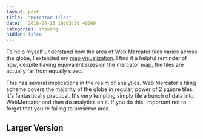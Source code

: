 ```yaml
---
layout: post
title:  "Mercator Tiles"
date:   2018-04-15 10:03:39 +0200
categories: showing
hidden: false
---
```


<style type="text/css">
.mapwrap {
    display:flex;
    align-items:center;
    justify-content:center;
    flex-wrap:wrap;
}
</style>

<link rel="import" href="/assets/bower/globe-map/globe-map.html">

To help myself understand how the area of Web Mercator tiles varies across the globe, I extended my [map visualization](/showing/2017/05/16/how-to-read-maps.html). I find it a helpful reminder of how, despite having equivalent sizes on the mercator map, the tiles are actually far from equally sized.

<globe-map width='500' projections='["Mercator", "Orthographic"]' config='{"rotation":{"enabled":true, "ui_enabled":true}, "mercator_tiles":{"enabled":true, "ui_enabled":false}}'></globe-map>

This has several implications in the realm of analytics. Web Mercator's tiling scheme covers the majority of the globe in regular, power of 2 square tiles. It's fantastically practical. It's very tempting simply tile a bunch of data into WebMercator and then do analytics on it. If you do this, important not to forget that you're failing to preserve area.

## Larger Version

<globe-map width='740' projections='["Mercator", "Orthographic"]' config='{"rotation":{"enabled":true, "ui_enabled":true}, "mercator_tiles":{"enabled":true, "ui_enabled":true}}'></globe-map>
